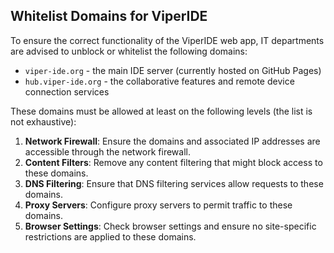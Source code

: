 
## Whitelist Domains for ViperIDE

To ensure the correct functionality of the ViperIDE web app, IT departments are advised to unblock or whitelist the following domains:

- `viper-ide.org` - the main IDE server (currently hosted on GitHub Pages)
- `hub.viper-ide.org` - the collaborative features and remote device connection services

These domains must be allowed at least on the following levels (the list is not exhaustive):

1. **Network Firewall**: Ensure the domains and associated IP addresses are accessible through the network firewall.
2. **Content Filters**: Remove any content filtering that might block access to these domains.
3. **DNS Filtering**: Ensure that DNS filtering services allow requests to these domains.
4. **Proxy Servers**: Configure proxy servers to permit traffic to these domains.
5. **Browser Settings**: Check browser settings and ensure no site-specific restrictions are applied to these domains.
